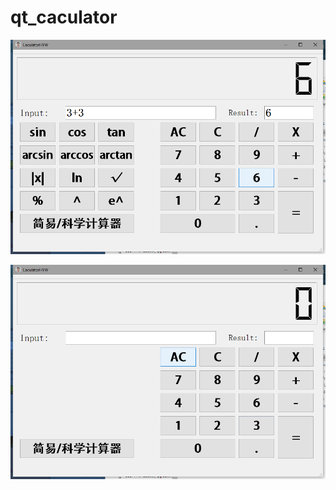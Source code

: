 # qt_caculator
![图片1](https://github.com/GODOFHOU/qt_caculator/blob/master/TIM%E6%88%AA%E5%9B%BE20190621222846.png)

![图片2](https://github.com/GODOFHOU/qt_caculator/blob/master/TIM%E6%88%AA%E5%9B%BE20190621222857.png)
